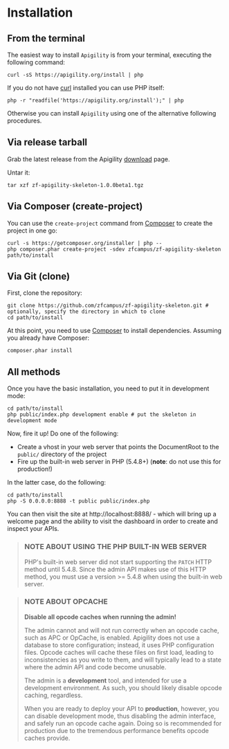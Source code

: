 Installation
============

## From the terminal

The easiest way to install `Apigility` is from your terminal, executing the following command:

```console
curl -sS https://apigility.org/install | php
```

If you do not have [curl](http://curl.haxx.se/) installed you can use PHP itself:

```console
php -r "readfile('https://apigility.org/install');" | php
```
Otherwise you can install `Apigility` using one of the alternative following procedures.

## Via release tarball

Grab the latest release from the Apigility [download](https://apigility.org/download) page.

Untar it:

```console
tar xzf zf-apigility-skeleton-1.0.0beta1.tgz
```

## Via Composer (create-project)

You can use the `create-project` command from [Composer](http://getcomposer.org/)
to create the project in one go:

```console
curl -s https://getcomposer.org/installer | php --
php composer.phar create-project -sdev zfcampus/zf-apigility-skeleton path/to/install
```

## Via Git (clone)

First, clone the repository:

```console
git clone https://github.com/zfcampus/zf-apigility-skeleton.git # optionally, specify the directory in which to clone
cd path/to/install
```

At this point, you need to use [Composer](https://getcomposer.org/) to install
dependencies. Assuming you already have Composer:

```console
composer.phar install
```

## All methods

Once you have the basic installation, you need to put it in development mode:

```console
cd path/to/install
php public/index.php development enable # put the skeleton in development mode
```

Now, fire it up! Do one of the following:

- Create a vhost in your web server that points the DocumentRoot to the
  `public/` directory of the project
- Fire up the built-in web server in PHP (5.4.8+) (**note**: do not use this for
  production!)

In the latter case, do the following:

```console
cd path/to/install
php -S 0.0.0.0:8888 -t public public/index.php
```

You can then visit the site at http://localhost:8888/ - which will bring up a
welcome page and the ability to visit the dashboard in order to create and
inspect your APIs.

> ### NOTE ABOUT USING THE PHP BUILT-IN WEB SERVER
> 
> PHP's built-in web server did not start supporting the `PATCH` HTTP method until
> 5.4.8. Since the admin API makes use of this HTTP method, you must use a version
> &gt;= 5.4.8 when using the built-in web server.

> ### NOTE ABOUT OPCACHE
> 
> **Disable all opcode caches when running the admin!**
> 
> The admin cannot and will not run correctly when an opcode cache, such as APC or
> OpCache, is enabled. Apigility does not use a database to store configuration;
> instead, it uses PHP configuration files. Opcode caches will cache these files
> on first load, leading to inconsistencies as you write to them, and will
> typically lead to a state where the admin API and code become unusable.
> 
> The admin is a **development** tool, and intended for use a development
> environment. As such, you should likely disable opcode caching, regardless.
> 
> When you are ready to deploy your API to **production**, however, you can
> disable development mode, thus disabling the admin interface, and safely run an
> opcode cache again. Doing so is recommended for production due to the tremendous
> performance benefits opcode caches provide.
